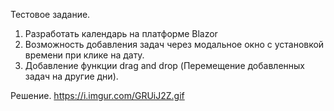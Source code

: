 Тестовое задание.
1) Разработать календарь на платформе Blazor
2) Возможность добавления задач через модальное окно с установкой времени при клике на дату.
3) Добавление функции drag and drop (Перемещение добавленных задач на другие дни).

Решение.
https://i.imgur.com/GRUiJ2Z.gif
